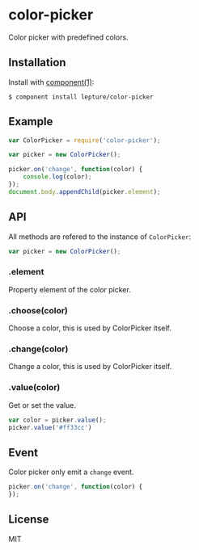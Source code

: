 # color-picker

Color picker with predefined colors.

## Installation

Install with [component(1)](http://component.io):

    $ component install lepture/color-picker


## Example

```js
var ColorPicker = require('color-picker');

var picker = new ColorPicker();

picker.on('change', function(color) {
    console.log(color);
});
document.body.appendChild(picker.element);
```

## API

All methods are refered to the instance of `ColorPicker`:

```js
var picker = new ColorPicker();
```

### .element

Property element of the color picker.

### .choose(color)

Choose a color, this is used by ColorPicker itself.

### .change(color)

Change a color, this is used by ColorPicker itself.

### .value(color)

Get or set the value.

```js
var color = picker.value();
picker.value('#ff33cc')
```

## Event

Color picker only emit a `change` event.

```js
picker.on('change', function(color) {
});
```

## License

MIT
